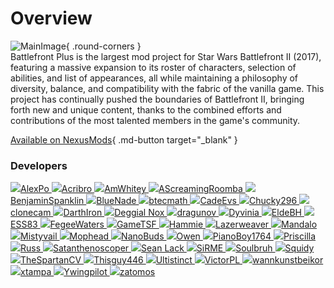 # Overview

![MainImage](https://staticdelivery.nexusmods.com/mods/2229/images/7592/7592-1674924853-1190615040.png){ .round-corners }  
Battlefront Plus is the largest mod project for Star Wars Battlefront II (2017), featuring a massive expansion to its roster of characters, selection of abilities, and list of appearances, all while maintaining a philosophy of diversity, balance, and compatibility with the fabric of the vanilla game. This project has continually pushed the boundaries of Battlefront II, bringing forth new and unique content, thanks to the combined efforts and contributions of the most talented members in the game's community.

[Available on NexusMods](https://www.nexusmods.com/starwarsbattlefront22017/mods/7592){ .md-button target="_blank" }

### Developers

<a class="devs" href="https://www.nexusmods.com/starwarsjedifallenorder/users/86430143" target="_blank" rel="noopener noreferrer">
    <img class="no-lb" src="https://forums.nexusmods.com/uploads/profile/photo-thumb-86430143.jpg"/>AlexPo
</a>
<a class="devs" href="https://acribro.artstation.com" target="_blank" rel="noopener noreferrer">
    <img class="no-lb" src="https://cdnb.artstation.com/p/users/avatars/002/819/735/large/6102192eaa6c4675e09fe36d8540c323.jpg"/>Acribro
</a>
<a class="devs" href="https://www.nexusmods.com/starwarsbattlefront22017/users/75185453" target="_blank" rel="noopener noreferrer">
    <img class="no-lb" src="https://forums.nexusmods.com/uploads/profile/photo-thumb-75185453.png"/>AmWhitey
</a>
<a class="devs" href="https://www.nexusmods.com/starwarsbattlefront22017/users/90993108" target="_blank" rel="noopener noreferrer">
    <img class="no-lb" src="https://forum.nexusmods.com/uploads/profile/photo-thumb-90993108.png"/>AScreamingRoomba
</a>
<a class="devs" href="https://www.nexusmods.com/starwarsbattlefront22017/users/91711178" target="_blank" rel="noopener noreferrer">
    <img class="no-lb" src="https://forum.nexusmods.com/uploads/profile/photo-thumb-91711178.jpg"/>BenjaminSpanklin
</a>
<a class="devs" href="https://www.nexusmods.com/starwarsbattlefront22017/users/85573843" target="_blank" rel="noopener noreferrer">
    <img class="no-lb" src="https://forum.nexusmods.com/uploads/profile/photo-thumb-85573843.jpg"/>BlueNade
</a>
<a class="devs" href="https://www.nexusmods.com/users/96122843" target="_blank" rel="noopener noreferrer">
    <img class="no-lb" src="https://forum.nexusmods.com/uploads/profile/photo-thumb-96122843.png"/>btecmath
</a>
<a class="devs" href="https://github.com/CadeEvs" target="_blank" rel="noopener noreferrer">
    <img class="no-lb" src="https://pbs.twimg.com/profile_images/1598458260973142017/SGV1p6cJ_400x400.jpg"/>CadeEvs
</a>
<a class="devs" href="https://www.nexusmods.com/starwarsbattlefront22017/users/50364291" target="_blank" rel="noopener noreferrer">
    <img class="no-lb" src="https://forum.nexusmods.com/uploads/profile/photo-thumb-50364291.png?_r=1548501683"/>Chucky296
</a>
<a class="devs" href="https://www.nexusmods.com/starwarsbattlefront22017/users/26626349" target="_blank" rel="noopener noreferrer">
    <img class="no-lb" src="https://www.nexusmods.com/assets/images/default/avatar.png"/>clonecam
</a>
<a class="devs" href="https://www.artstation.com/darth_ir0n" target="_blank" rel="noopener noreferrer">
    <img class="no-lb" src="https://cdna.artstation.com/p/users/avatars/003/301/040/large/56a65d27571435237c1c8d7e37a76eef.jpg"/>DarthIron
</a>
<a class="devs" href="https://www.moddb.com/members/deggialnox/mods" target="_blank" rel="noopener noreferrer">
    <img class="no-lb" src="https://cdnb.artstation.com/p/users/avatars/001/610/909/large/b16050371380be6f3e59eb376cd28610.jpg"/>Deggial Nox
</a>
<a class="devs" href="https://www.nexusmods.com/starwarsbattlefront22017/users/100537993" target="_blank" rel="noopener noreferrer">
    <img class="no-lb" src="https://forum.nexusmods.com/uploads/profile/photo-thumb-100537993.png?_r=1643762433"/>dragunov
</a>
<a class="devs" href="https://github.com/Dyvinia" target="_blank" rel="noopener noreferrer">
    <img class="no-lb" src="https://pbs.twimg.com/profile_images/1648431870659514370/RpOji4oG_400x400.jpg"/>Dyvinia
</a>
<a class="devs" href="https://www.nexusmods.com/starwarsbattlefront22017/users/50706001" target="_blank" rel="noopener noreferrer">
    <img class="no-lb" src="https://forum.nexusmods.com/uploads/profile/photo-thumb-50706001.png"/>EldeBH
</a>
<a class="devs" href="https://www.nexusmods.com/users/57646841" target="_blank" rel="noopener noreferrer">
    <img class="no-lb" src="https://forum.nexusmods.com/uploads/profile/photo-thumb-57646841.jpg"/>ESS83
</a>
<a class="devs" href="https://www.artstation.com/fegeewaters" target="_blank" rel="noopener noreferrer">
    <img class="no-lb" src="https://cdnb.artstation.com/p/users/avatars/004/867/117/large/91da7c5c08a382a4482caf5b76b29fca.jpg"/>FegeeWaters
</a>
<a class="devs" href="https://www.nexusmods.com/starwarsbattlefront22017/users/50247216" target="_blank" rel="noopener noreferrer">
    <img class="no-lb" src="https://forum.nexusmods.com/uploads/profile/photo-thumb-50247216.jpg"/>GameTSF
</a>
<a class="devs" href="https://www.artstation.com/hamflap8d" target="_blank" rel="noopener noreferrer">
    <img class="no-lb" src="https://cdnb.artstation.com/p/users/avatars/001/140/167/large/e64f7c0b9aee95c350d6729d02cab929.jpg"/>Hammie
</a>
<a class="devs" href="https://www.nexusmods.com/starwarsbattlefront22017/users/89581623" target="_blank" rel="noopener noreferrer">
    <img class="no-lb" src="https://forum.nexusmods.com/uploads/profile/photo-thumb-89581623.png"/>Lazerweaver
</a>
<a class="devs" href="https://www.artstation.com/mandalo" target="_blank" rel="noopener noreferrer">
    <img class="no-lb" src="https://cdnb.artstation.com/p/users/avatars/000/738/903/large/4568229eec0827472d96f6ab0c9ef6fa.jpg"/>Mandalo
</a>
<a class="devs" href="https://www.nexusmods.com/starwarsbattlefront22017/users/98792048" target="_blank" rel="noopener noreferrer">
    <img class="no-lb" src="https://forum.nexusmods.com/uploads/profile/photo-thumb-98792048.png"/>Mistyvail
</a>
<a class="devs" href="https://www.nexusmods.com/starwarsbattlefront22017/users/50279956" target="_blank" rel="noopener noreferrer">
    <img class="no-lb" src="https://cdn.discordapp.com/avatars/165828190332256257/ddf81a04d1cda1cdd2583f74a481bdd2.webp"/>Mophead
</a>
<a class="devs" href="https://www.nexusmods.com/starwarsbattlefront22017/users/2736758" target="_blank" rel="noopener noreferrer">
    <img class="no-lb" src="https://forum.nexusmods.com/uploads/profile/photo-thumb-2736758.jpg?_r=1652911460"/>NanoBuds
</a>
<a class="devs" href="https://www.nexusmods.com/starwarsbattlefront22017/users/95970763" target="_blank" rel="noopener noreferrer">
    <img class="no-lb" src="https://www.nexusmods.com/assets/images/default/avatar.png"/>Owen
</a>
<a class="devs" href="https://www.nexusmods.com/starwarsbattlefront22017/users/73176903" target="_blank" rel="noopener noreferrer">
    <img class="no-lb" src="https://forum.nexusmods.com/uploads/profile/photo-thumb-73176903.png"/>PianoBoy1764
</a>
<a class="devs" href="https://twitter.com/Witch_Priscylla" target="_blank" rel="noopener noreferrer">
    <img class="no-lb" src="https://pbs.twimg.com/profile_images/1691318741500395521/Z8qwWLz7_400x400.jpg"/>Priscilla
</a>
<a class="devs" href="https://www.nexusmods.com/starwarsbattlefront22017/users/140217183" target="_blank" rel="noopener noreferrer">
    <img class="no-lb" src="https://www.nexusmods.com/assets/images/default/avatar.png"/>Russ
</a>
<a class="devs" href="https://www.nexusmods.com/starwarsbattlefront22017/users/50265961" target="_blank" rel="noopener noreferrer">
    <img class="no-lb" src="https://forum.nexusmods.com/uploads/profile/photo-thumb-50265961.png"/>Satanthenoscoper
</a>
<a class="devs" href="https://twitter.com/momentarilyepic" target="_blank" rel="noopener noreferrer">
    <img class="no-lb" src="https://pbs.twimg.com/profile_images/1418146355986448388/H8ZGvHc9_400x400.jpg"/>Sean Lack
</a>
<a class="devs" href="https://www.nexusmods.com/starwarsbattlefront22017/users/35862475" target="_blank" rel="noopener noreferrer">
    <img class="no-lb" src="https://forum.nexusmods.com/uploads/profile/photo-thumb-35862475.png"/>SiRME
</a>
<a class="devs" href="https://www.nexusmods.com/starwarsbattlefront22017/users/73309078" target="_blank" rel="noopener noreferrer">
    <img class="no-lb" src="https://forum.nexusmods.com/uploads/profile/photo-thumb-73309078.png"/>Soulbruh
</a>
<a class="devs" href="" target="_blank" rel="noopener noreferrer">
    <img class="no-lb" src="https://cdn.discordapp.com/avatars/443908039339409409/3af7a3029d5c2405f159ceb289e47b41.png"/>Squidy
</a>
<a class="devs" href="https://ko-fi.com/thespartancv" target="_blank" rel="noopener noreferrer">
    <img class="no-lb" src="https://forum.nexusmods.com/uploads/profile/photo-thumb-85153988.png"/>TheSpartanCV
</a>
<a class="devs" href="https://www.nexusmods.com/starwarsbattlefront22017/users/94065553" target="_blank" rel="noopener noreferrer">
    <img class="no-lb" src="https://secure.gravatar.com/avatar/e98fe794ebd62a78c63ab7de635120e0"/>Thisguy446
</a>
<a class="devs" href="https://www.nexusmods.com/starwarsbattlefront22017/users/77916933" target="_blank" rel="noopener noreferrer">
    <img class="no-lb" src="https://media.discordapp.net/attachments/923061853813350461/1086504415227293746/image.png"/>Ultistinct
</a>
<a class="devs" href="https://twitter.com/VictorPL2003" target="_blank" rel="noopener noreferrer">
    <img class="no-lb" src="https://pbs.twimg.com/profile_images/1695494833299718144/fv4ZO-Yx_400x400.jpg"/>VictorPL
</a>
<a class="devs" href="https://github.com/wannkunstbeikor" target="_blank" rel="noopener noreferrer">
    <img class="no-lb" src="https://cdn.discordapp.com/attachments/1030536483318284308/1155613413238636674/e79b457aeda4fc9e71d9e1c139cb3796.png"/>wannkunstbeikor
</a>
<a class="devs" href="https://tenor.com/view/minecraft-rainbow-sheep-gif-20294986" target="_blank" rel="noopener noreferrer">
    <img class="no-lb" src="https://cdn.discordapp.com/avatars/242666273471856640/a_c21a50f59c21fb6d9ffe4b8a6a57ec58.png"/>xtampa
</a>
<a class="devs" href="https://www.nexusmods.com/starwarsbattlefront22017/users/93017128" target="_blank" rel="noopener noreferrer">
    <img class="no-lb" src="https://forum.nexusmods.com/uploads/profile/photo-thumb-93017128.jpg"/>Ywingpilot
</a>
<a class="devs" href="https://www.nexusmods.com/starwarsbattlefront22017/users/51785036" target="_blank" rel="noopener noreferrer">
    <img class="no-lb" src="https://forum.nexusmods.com/uploads/profile/photo-thumb-51785036.jpg?_r=1634681743"/>zatomos
</a>
